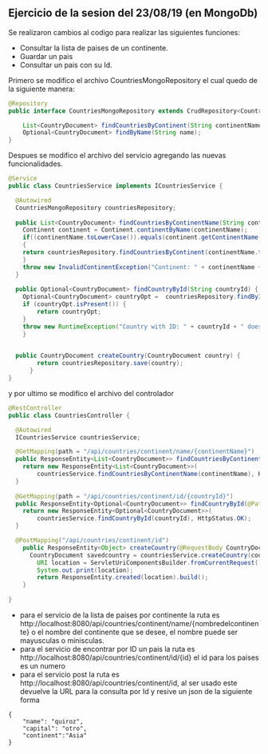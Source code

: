 ## Ejercicio de la sesion del 23/08/19 (en MongoDb)

Se realizaron cambios al codigo para realizar las siguientes funciones:
- Consultar la lista de paises de un continente.
- Guardar un pais
- Consultar un pais con su Id.

Primero se modifico el archivo CountriesMongoRepository el cual quedo de la siguiente manera:

```java
@Repository
public interface CountriesMongoRepository extends CrudRepository<CountryDocument, String> {

	List<CountryDocument> findCountriesByContinent(String continentName);
	Optional<CountryDocument> findByName(String name);
}

```

Despues se modifico el archivo del servicio agregando las nuevas funcionalidades.

```Java
@Service
public class CountriesService implements ICountriesService {

  @Autowired
  CountriesMongoRepository countriesRepository;
  
  public List<CountryDocument> findCountriesByContinentName(String continentName) {
    Continent continent = Continent.continentByName(continentName);
    if((continentName.toLowerCase()).equals(continent.getContinentName()))
    {
    return countriesRepository.findCountriesByContinent(continentName.toUpperCase());
    }
    throw new InvalidContinentException("Continent: " + continentName + " does not exist.");
  }
  
  public Optional<CountryDocument> findCountryById(String countryId) {
	Optional<CountryDocument> countryOpt =  countriesRepository.findById(countryId);
	if (countryOpt.isPresent()) {
		return countryOpt;
	}
	throw new RuntimeException("Country with ID: " + countryId + " does not exist.");
	}
	

  public CountryDocument createCountry(CountryDocument country) {
	    return countriesRepository.save(country);
	  }
}
```


y por ultimo se modifico el archivo del controlador

```Java
@RestController
public class CountriesController {

  @Autowired
  ICountriesService countriesService;

  @GetMapping(path = "/api/countries/continent/name/{continentName}")
  public ResponseEntity<List<CountryDocument>> findCountriesByContinentName(@PathVariable String continentName) {
    return new ResponseEntity<List<CountryDocument>>(
        countriesService.findCountriesByContinentName(continentName), HttpStatus.OK);
  }
  
  @GetMapping(path = "/api/countries/continent/id/{countryId}")
  public ResponseEntity<Optional<CountryDocument>> findCountryById(@PathVariable String countryId) {
    return new ResponseEntity<Optional<CountryDocument>>(
        countriesService.findCountryById(countryId), HttpStatus.OK);
  }

  @PostMapping("/api/countries/continent/id")
	public ResponseEntity<Object> createCountry(@RequestBody CountryDocument country) {
	  CountryDocument savedcountry = countriesService.createCountry(country);
		URI location = ServletUriComponentsBuilder.fromCurrentRequest().path("/{id}").buildAndExpand(savedcountry.getId()).toUri();
		System.out.print(location);
		return ResponseEntity.created(location).build();
	}
  
}
```
- para el servicio de la lista de paises por continente la ruta es http://localhost:8080/api/countries/continent/name/{nombredelcontinente} o el nombre del continente que se desee, el nombre puede ser mayusculas o minisculas.
- para el servicio de encontrar por ID un pais la ruta es http://localhost:8080/api/countries/continent/id/{id} el id para los paises es un numero
- para el  servicio post la ruta es http://localhost:8080/api/countries/continent/id, al ser usado este devuelve la URL para la consulta por Id y resive un json de la siguiente forma

```
{
    "name": "quiroz",
    "capital": "otro",
    "continent":"Asia"
}

```
